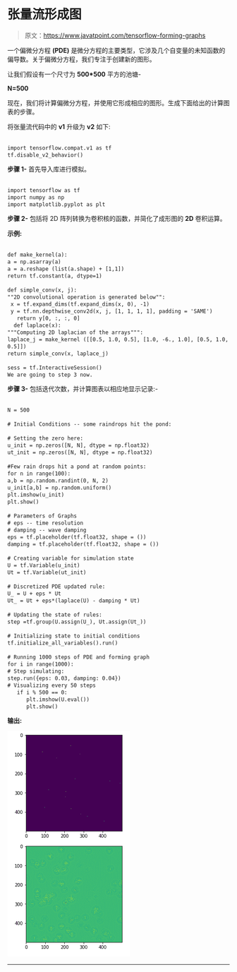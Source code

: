# 张量流形成图

> 原文：<https://www.javatpoint.com/tensorflow-forming-graphs>

一个偏微分方程 **(PDE)** 是微分方程的主要类型，它涉及几个自变量的未知函数的偏导数。关于偏微分方程，我们专注于创建新的图形。

让我们假设有一个尺寸为 **500*500** 平方的池塘-

**N=500**

现在，我们将计算偏微分方程，并使用它形成相应的图形。生成下面给出的计算图表的步骤。

将张量流代码中的 **v1** 升级为 **v2** 如下:

```

import tensorflow.compat.v1 as tf
tf.disable_v2_behavior()

```

**步骤 1-** 首先导入库进行模拟。

```

import tensorflow as tf
import numpy as np
import matplotlib.pyplot as plt

```

**步骤 2-** 包括将 2D 阵列转换为卷积核的函数，并简化了成形图的 **2D** 卷积运算。

**示例:**

```

def make_kernel(a):
a = np.asarray(a)
a = a.reshape (list(a.shape) + [1,1])
return tf.constant(a, dtype=1)

def simple_conv(x, j):
""2D convolutional operation is generated below"": 
 x = tf.expand_dims(tf.expand_dims(x, 0), -1)
 y = tf.nn.depthwise_conv2d(x, j, [1, 1, 1, 1], padding = 'SAME') 
   return y[0, :, :, 0]
  def laplace(x):
"""Computing 2D laplacian of the arrays""": 
laplace_j = make_kernel ([[0.5, 1.0, 0.5], [1.0, -6., 1.0], [0.5, 1.0, 0.5]])
return simple_conv(x, laplace_j)

sess = tf.InteractiveSession()
We are going to step 3 now.

```

**步骤 3-** 包括迭代次数，并计算图表以相应地显示记录:-

```

N = 500

# Initial Conditions -- some raindrops hit the pond:

# Setting the zero here:
u_init = np.zeros([N, N], dtype = np.float32)
ut_init = np.zeros([N, N], dtype = np.float32)

#Few rain drops hit a pond at random points:
for n in range(100):
a,b = np.random.randint(0, N, 2)
u_init[a,b] = np.random.uniform()
plt.imshow(u_init)
plt.show()

# Parameters of Graphs
# eps -- time resolution
# damping -- wave damping
eps = tf.placeholder(tf.float32, shape = ())
damping = tf.placeholder(tf.float32, shape = ())

# Creating variable for simulation state 
U = tf.Variable(u_init)
Ut = tf.Variable(ut_init)

# Discretized PDE updated rule: 
U_ = U + eps * Ut
Ut_ = Ut + eps*(laplace(U) - damping * Ut)

# Updating the state of rules:
step =tf.group(U.assign(U_), Ut.assign(Ut_))

# Initializing state to initial conditions
tf.initialize_all_variables().run()

# Running 1000 steps of PDE and forming graph 
for i in range(1000):
# Step simulating:
step.run({eps: 0.03, damping: 0.04})
# Visualizing every 50 steps
   if i % 500 == 0:
      plt.imshow(U.eval())
      plt.show()

```

**输出:**

![TensorFlow Forming Graphs](img/a2b24ccc825ec580ed6566950e5f5fab.png)

* * *